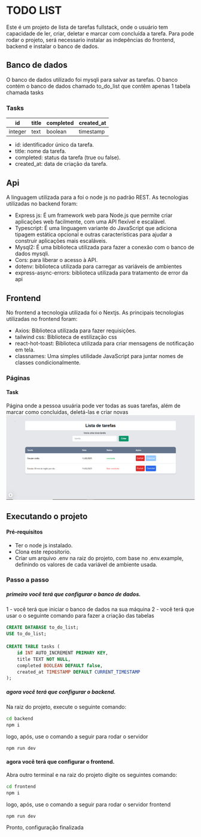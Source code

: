 # TODO LIST
Este é um projeto de lista de tarefas fullstack, onde o usuário tem capacidade de ler, criar, deletar e marcar com concluída a tarefa.
Para pode rodar o projeto, será necessario instalar as indepências do frontend, backend e instalar o banco de dados.
## Banco de dados
O banco de dados utilizado foi mysqli para salvar as tarefas.
O banco contém o banco de dados chamado to_do_list que contêm apenas 1 tabela chamada tasks
### Tasks
| id  | title | completed | created_at |
| -------- | ----- | -------- | ----- |
| integer  | text  | boolean | timestamp | 

- id: identificador único da tarefa.
- title: nome da tarefa.
- completed: status da tarefa (true ou false).
- created_at: data de criação da tarefa.

## Api
A linguagem utilizada para a foi o node js no padrão REST.
As tecnologias utilizadas no backend foram: 
- Express js: É um framework web para Node.js que permite criar aplicações web facilmente, com uma API flexível e escalável.
- Typescript: É uma linguagem variante do JavaScript que adiciona tipagem estática opcional e outras características para ajudar a construir aplicações mais escaláveis.
- Mysql2: É uma biblioteca utilizada para fazer a conexão com o banco de dados mysqli.
- Cors: para liberar o acesso à API.
- dotenv: biblioteca utilizada para carregar as variáveis de ambientes
- express-async-errors: biblioteca utilizada para tratamento de error da api
## Frontend
No frontend a tecnologia utilizada foi o Nextjs.
As principais tecnologias utilizadas no frontend foram: 
- Axios: Biblioteca utilizada para fazer requisições.
- tailwind css: Biblioteca de estilização css
- react-hot-toast: Biblioteca utilizada para criar mensagens de notificação em tela.
- classnames: Uma simples utilidade JavaScript para juntar nomes de classes condicionalmente.

### Páginas
#### Task
Página onde a pessoa usuária pode ver todas as suas tarefas, além de marcar como concluidas, deletá-las e criar novas
![alt text](image.png)

## Executando o projeto
#### Pré-requisitos
- Ter o node js instalado.
- Clona este repositorio. 
- Criar um arquivo .env na raiz do projeto, com base no .env.example, definindo os valores de cada variável de ambiente usada.
### Passo a passo
##### primeiro você terá que configurar o banco de dados.
1 - você terá que iniciar o banco de dados na sua máquina
2 - você terá que usar o o seguinte comando para fazer a criação das tabelas
```sql
CREATE DATABASE to_do_list;
USE to_do_list;

CREATE TABLE tasks (
    id INT AUTO_INCREMENT PRIMARY KEY,
    title TEXT NOT NULL, 
    completed BOOLEAN DEFAULT false,
    created_at TIMESTAMP DEFAULT CURRENT_TIMESTAMP
);
```
##### agora você terá que configurar o backend.
Na raiz do projeto, execute o seguinte comando: 
```cmd
cd backend
npm i
```
logo, após, use o comando a seguir para rodar o servidor
```
npm run dev
```
#### agora você terá que configurar o frontend.
Abra outro terminal e na raiz do projeto digite os seguintes comando: 
```cmd
cd frontend
npm i
```
logo, após, use o comando a seguir para rodar o servidor frontend
```
npm run dev
```
Pronto, configuração finalizada
